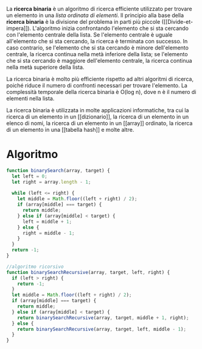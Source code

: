 La **ricerca binaria** è un algoritmo di ricerca efficiente utilizzato per trovare un elemento in una *lista ordinata di elementi*. Il principio alla base della **ricerca binaria** è la divisione del problema in parti più piccole ([[Divide-et-impera]]). L'algoritmo inizia confrontando l'elemento che si sta cercando con l'elemento centrale della lista. Se l'elemento centrale è uguale all'elemento che si sta cercando, la ricerca è terminata con successo. In caso contrario, se l'elemento che si sta cercando è minore dell'elemento centrale, la ricerca continua nella metà inferiore della lista; se l'elemento che si sta cercando è maggiore dell'elemento centrale, la ricerca continua nella metà superiore della lista.

La ricerca binaria è molto più efficiente rispetto ad altri algoritmi di ricerca, poiché riduce il numero di confronti necessari per trovare l'elemento. La complessità temporale della ricerca binaria è O(log n), dove n è il numero di elementi nella lista.

La ricerca binaria è utilizzata in molte applicazioni informatiche, tra cui la ricerca di un elemento in un [[dizionario]], la ricerca di un elemento in un elenco di nomi, la ricerca di un elemento in un [[array]] ordinato, la ricerca di un elemento in una [[tabella hash]] e molte altre.

# Algoritmo

```js
function binarySearch(array, target) {
  let left = 0;
  let right = array.length - 1;
  
  while (left <= right) {
    let middle = Math.floor((left + right) / 2);
    if (array[middle] === target) {
      return middle;
    } else if (array[middle] < target) {
      left = middle + 1;
    } else {
      right = middle - 1;
    }
  }
  return -1;
}

//algoritmo ricorsivo
function binarySearchRecursive(array, target, left, right) {
  if (left > right) {
    return -1;
  }
  let middle = Math.floor((left + right) / 2);
  if (array[middle] === target) {
    return middle;
  } else if (array[middle] < target) {
    return binarySearchRecursive(array, target, middle + 1, right);
  } else {
    return binarySearchRecursive(array, target, left, middle - 1);
  }
}

```